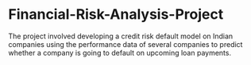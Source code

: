 # Financial-Risk-Analysis-Project
The project involved developing a credit risk default model on Indian companies using the performance data of several companies to predict whether a company is going to default on upcoming loan payments.
